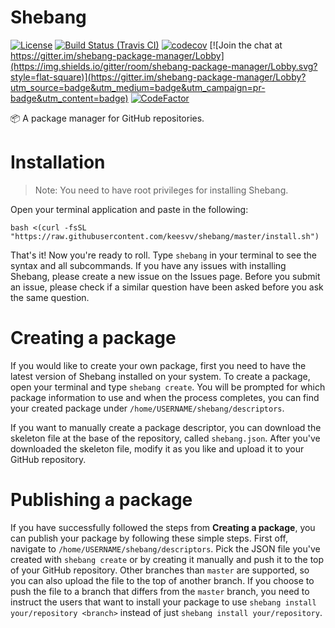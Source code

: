 # Shebang

[![License](https://img.shields.io/badge/License-Apache%202.0-blue.svg?style=flat-square)](https://opensource.org/licenses/Apache-2.0)
[![Build Status (Travis CI)](https://img.shields.io/travis/keesvv/shebang.svg?style=flat-square)](https://travis-ci.org/keesvv/shebang)
[![codecov](https://img.shields.io/codecov/c/github/keesvv/shebang.svg?style=flat-square)](https://codecov.io/gh/keesvv/shebang)
[![Join the chat at https://gitter.im/shebang-package-manager/Lobby](https://img.shields.io/gitter/room/shebang-package-manager/Lobby.svg?style=flat-square)](https://gitter.im/shebang-package-manager/Lobby?utm_source=badge&utm_medium=badge&utm_campaign=pr-badge&utm_content=badge)
[![CodeFactor](https://www.codefactor.io/repository/github/keesvv/shebang/badge/master)](https://www.codefactor.io/repository/github/keesvv/shebang/overview/master)

📦 A package manager for GitHub repositories.

# Installation
> Note: You need to have root privileges for installing Shebang.

Open your terminal application and paste in the following:

`bash <(curl -fsSL "https://raw.githubusercontent.com/keesvv/shebang/master/install.sh")`

That's it! Now you're ready to roll. Type `shebang` in your terminal to see the syntax and all subcommands.
If you have any issues with installing Shebang, please create a new issue on the Issues page. Before you submit an issue, please check if a similar question have been asked before you ask the same question.

# Creating a package

If you would like to create your own package, first you need to have the latest version of Shebang installed on your system. To create a package, open your terminal and type `shebang create`. You will be prompted for which package information to use and when the process completes, you can find your created package under `/home/USERNAME/shebang/descriptors`.

If you want to manually create a package descriptor, you can download the skeleton file at the base of the repository, called `shebang.json`. After you've downloaded the skeleton file, modify it as you like and upload it to your GitHub repository.

# Publishing a package
If you have successfully followed the steps from **Creating a package**, you can publish your package by following these simple steps. First off, navigate to `/home/USERNAME/shebang/descriptors`. Pick the JSON file you've created with `shebang create` or by creating it manually and push it to the top of your GitHub repository. Other branches than `master` are supported, so you can also upload the file to the top of another branch. If you choose to push the file to a branch that differs from the `master` branch, you need to instruct the users that want to install your package to use `shebang install your/repository <branch>` instead of just `shebang install your/repository`.
